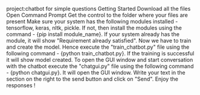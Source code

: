 project:chatbot for simple questions
 Getting Started 
 Download all the files
 Open Command Prompt
 Get the control to the folder where your files are present
 Make sure your system has the following modules installed - tensorflow, keras, nltk, pickle. 
 If not, then install the modules using the command - {pip install module_name}.
 If your system already has the module, it will show "Requirement already satisfied".
 Now we have to train and create the model. 
 Hence execute the "train_chatbot.py" file using the following command - {python train_chatbot.py}.
 If the training is successful it will show model created. 
 To open the GUI window and start conversation with the chatbot execute the "chatgui.py" file using the following command - {python chatgui.py}. 
 It will open the GUI  window. 
 Write your text in the section on the right to the send button and click on "Send". Enjoy the responses !  
